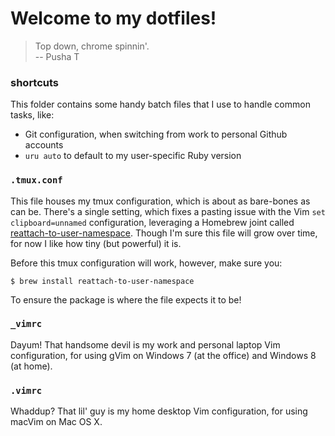 Welcome to my dotfiles!
=======================

> Top down, chrome spinnin'.<br/>
> -- Pusha T

### shortcuts
This folder contains some handy batch files that I use to handle common tasks, like:
  - Git configuration, when switching from work to personal Github accounts
  - `uru auto` to default to my user-specific Ruby version

### `.tmux.conf`
This file houses my tmux configuration, which is about as bare-bones as can be. There's a single setting, which fixes a pasting issue with the Vim `set clipboard=unnamed` configuration, leveraging a Homebrew joint called [reattach-to-user-namespace](https://github.com/ChrisJohnsen/tmux-MacOSX-pasteboard). Though I'm sure this file will grow over time, for now I like how tiny (but powerful) it is.

Before this tmux configuration will work, however, make sure you:

`$ brew install reattach-to-user-namespace`

To ensure the package is where the file expects it to be!

### `_vimrc`
Dayum! That handsome devil is my work and personal laptop Vim configuration, for using gVim on Windows 7 (at the office) and Windows 8 (at home).

### `.vimrc`
Whaddup? That lil' guy is my home desktop Vim configuration, for using macVim on Mac OS X.
